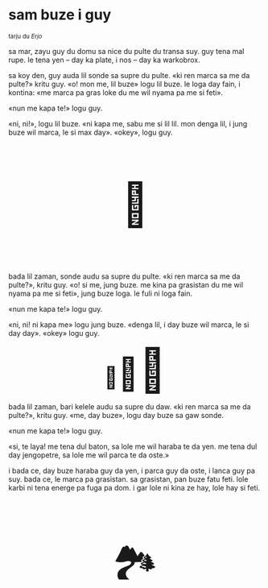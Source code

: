 # sam buze i guy

<small>tarju du _Erjo_</small>


sa mar, zayu guy du domu sa nice du pulte du transa suy.
guy tena mal rupe. le tena yen – day ka plate, i nos – day ka warkobrox.

sa koy den, guy auda lil sonde sa supre du pulte.
«ki ren marca sa me da pulte?» kritu guy.
«o! mon me, lil buze» logu lil buze.
le loga day fain, i kontina:
«me marca pa gras loke du me wil nyama pa me si feti».

«nun me kapa te!» logu guy.

«ni, ni!», logu lil buze.
«ni kapa me, sabu me si lil lil. mon denga lil, i jung buze wil marca, le si max day».
«okey», logu guy.

<p style="font-size:6em;text-align:center;">👺</p>

bada lil zaman, sonde audu sa supre du pulte.
«ki ren marca sa me da pulte?», kritu guy.
«o! si me, jung buze. me kina pa grasistan du me wil nyama pa me si feti», jung buze loga.
le fuli ni loga fain.

«nun me kapa te!» logu guy.

«ni, ni! ni kapa me» logu jung buze.
«denga lil, i day buze wil marca, le si day day».
«okey» logu guy.

<p style="text-align:center;"><span style="font-size:3em;">🐐</span><span style="font-size:4.5em;">🐐</span><span style="font-size:6em;">🐐</span></p>

bada lil zaman, bari kelele audu sa supre du daw.
«ki ren marca sa me da pulte?», kritu guy.
«me, day buze», logu day buze sa gaw sonde.

«nun me kapa te!» logu guy.

«si, te laya! me tena dul baton, sa lole me wil haraba te da yen.
me tena dul day jengopetre, sa lole me wil parca te da oste.»

i bada ce, day buze haraba guy da yen, i parca guy da oste, i lanca guy pa suy.
bada ce, le marca pa grasistan.
sa grasistan, pan buze fatu feti. lole karbi ni tena energe pa fuga pa dom.
i gar lole ni kina ze hay, lole hay si feti.

<p style="font-size:6em;text-align:center;">🏞️</p>

